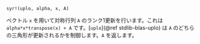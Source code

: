 ```
syr!(uplo, alpha, x, A)
```

ベクトル `x` を用いて対称行列 `A` のランク1更新を行います。これは `alpha*x*transpose(x) + A` です。[`uplo`](@ref stdlib-blas-uplo) は `A` のどちらの三角形が更新されるかを制御します。`A` を返します。
